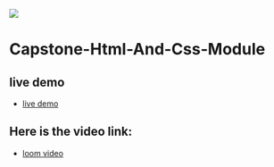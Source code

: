 ![](https://img.shields.io/badge/Microverse-blueviolet)

# Capstone-Html-And-Css-Module

## live demo

- [live demo](https://hiromataba.github.io/Html-and-Css-Capstone-Project/)

## Here is the video link:

- [loom video](https://www.loom.com/share/42a137a9904141cba20e3716cb9d8d5a)